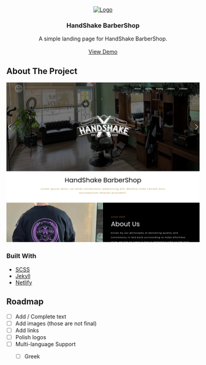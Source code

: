 <div align="center">
  <a href="https://handshake-barbershop.netlify.app/">
    <img src="https://handshake-barbershop.netlify.app/assets/img/logo/logo.png" alt="Logo" height="80">
  </a>

  <h3 align="center">HandShake BarberShop</h3>

  <p align="center">
    A simple landing page for HandShake BarberShop.
    <br />
    <br />
    <a href="https://handshake-barbershop.netlify.app/">View Demo</a>
  </p>
</div>

<!-- ABOUT THE PROJECT -->
## About The Project

![Handshake BarberShop](./images/screenshot-01.png)

### Built With

* [SCSS](https://sass-lang.com/)
* [Jekyll](https://jekyllrb.com/)
* [Netlify](https://www.netlify.com/)

<!-- ROADMAP -->
## Roadmap

- [ ] Add / Complete text
- [ ] Add images (those are not final)
- [ ] Add links
- [ ] Polish logos
- [ ] Multi-language Support
    - [ ] Greek

